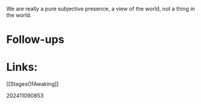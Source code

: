 We are really a pure subjective presence, a view of the world, not a thing in the world.


# Follow-ups


# Links: 
[[StagesOfAwaking]]


202411090853
